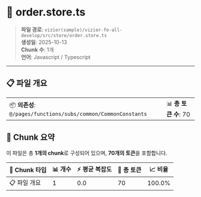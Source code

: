# 📄 order.store.ts

> **파일 경로**: `vizier(sample)/vizier-fe-all-develop/src/store/order.store.ts`  
> **생성일**: 2025-10-13  
> **Chunk 수**: 1개  
> **언어**: Javascript / Typescript
---


## 📋 파일 개요

| | |
|--|--|
| 📦 **의존성**: `@/pages/functions/subs/common/CommonConstants` | 📊 **총 토큰 수**: 70 |






## 🧩 Chunk 요약

이 파일은 총 **1개의 chunk**로 구성되어 있으며, **70개의 토큰**을 포함합니다.

| 🧩 Chunk 타입 | 📊 개수 | ⚡ 평균 복잡도 | 📝 총 토큰 | 📈 비율 |
|---------------|--------|-------------|----------|--------|
| 📋 파일 개요 | 1 | 0.0 | 70 | 100.0% |

